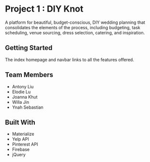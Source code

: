 # Project 1 : DIY Knot
A platform for beautiful, budget-conscious, DIY wedding planning that consolidates the elements of the process, including budgeting, task scheduling, venue sourcing, dress selection, catering, and inspiration.
## Getting Started 
The index homepage and navbar links to all the features offered.
## Team Members
* Antony Liu 
* Elodie Lu 
* Joanna Khut 
* Willa Jin  
* Ynah Sebastian
## Built With
* Materialize
* Yelp API
* Pinterest API
* Firebase
* jQuery
